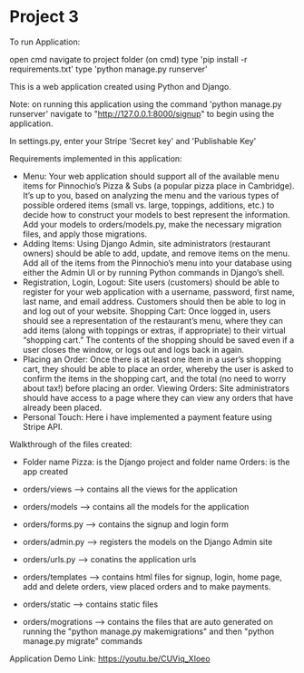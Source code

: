 # Project 3


To run Application:

open cmd
navigate to project folder (on cmd)
type 'pip install -r requirements.txt'
type 'python manage.py runserver'


This is a web application created using Python and Django.

Note: on running this application using the command 'python manage.py runserver' navigate to "http://127.0.0.1:8000/signup" to begin using the application.

In settings.py, enter your Stripe 'Secret key' and 'Publishable Key'

Requirements implemented in this application:

- Menu: Your web application should support all of the available menu items for Pinnochio’s Pizza & Subs (a popular pizza place in Cambridge). It’s up to you, based on analyzing the menu and the various types of possible ordered items (small vs. large, toppings, additions, etc.) to decide how to construct your models to best represent the information. Add your models to orders/models.py, make the necessary migration files, and apply those migrations.
- Adding Items: Using Django Admin, site administrators (restaurant owners) should be able to add, update, and remove items on the menu. Add all of the items from the Pinnochio’s menu into your database using either the Admin UI or by running Python commands in Django’s shell.
- Registration, Login, Logout: Site users (customers) should be able to register for your web application with a username, password, first name, last name, and email address. Customers should then be able to log in and log out of your website.
Shopping Cart: Once logged in, users should see a representation of the restaurant’s menu, where they can add items (along with toppings or extras, if appropriate) to their virtual “shopping cart.” The contents of the shopping should be saved even if a user closes the window, or logs out and logs back in again.
- Placing an Order: Once there is at least one item in a user’s shopping cart, they should be able to place an order, whereby the user is asked to confirm the items in the shopping cart, and the total (no need to worry about tax!) before placing an order.
Viewing Orders: Site administrators should have access to a page where they can view any orders that have already been placed.
- Personal Touch: Here i have implemented a payment feature using Stripe API.

Walkthrough of the files created:

- Folder name Pizza: is the Django project and folder name Orders: is the app created

- orders/views --> contains all the views for the application

- orders/models --> contains all the models for the application

- orders/forms.py --> contains the signup and login form

- orders/admin.py --> registers the models on the Django Admin site

- orders/urls.py --> conatins the application urls

- orders/templates --> contains html files for signup, login, home page, add and delete orders, view placed orders and to make payments.

- orders/static --> contains static files

- orders/mogrations --> contains the files that are auto generated on running the "python manage.py makemigrations" and then "python manage.py migrate" commands



Application Demo Link: https://youtu.be/CUViq_XIoeo
